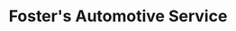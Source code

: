 ---
title: "Foster's Automotive Service"
url: /houston/fosters-automotive-service/
shop: car repair
---
